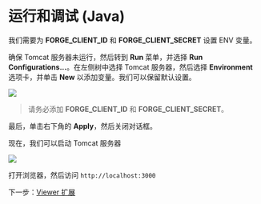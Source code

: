 # 运行和调试 (Java)

我们需要为 **FORGE_CLIENT_ID** 和 **FORGE_CLIENT_SECRET** 设置 ENV 变量。

确保 Tomcat 服务器未运行，然后转到 **Run** 菜单，并选择 **Run Configurations...**。在左侧树中选择 Tomcat 服务器，然后选择 **Environment** 选项卡，并单击 **New** 以添加变量。我们可以保留默认设置。 

 ![](_media/java/Eclipse_new_env_var.png) 

 > 请务必添加 **FORGE_CLIENT_ID** 和 **FORGE_CLIENT_SECRET**。

最后，单击右下角的 **Apply**，然后关闭对话框。

现在，我们可以启动 Tomcat 服务器 

![](_media/java/Eclipse_start_server_final.png) 

打开浏览器，然后访问 `http://localhost:3000`

下一步：[Viewer 扩展](/zh-CN/tutorials/extensions)